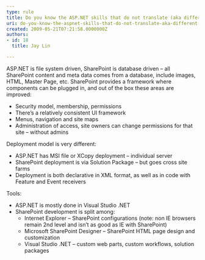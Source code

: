 ```yaml
---
type: rule
title: Do you know the ASP.NET skills that do not translate (aka different) ?
uri: do-you-know-the-aspnet-skills-that-do-not-translate-aka-different-
created: 2009-05-21T07:21:58.0000000Z
authors:
- id: 18
  title: Jay Lin

---
```




<span class='intro'> 
  <p>ASP.NET is file system driven, SharePoint is database driven – all SharePoint content and meta data comes from a database, include images, HTML, Master Page, etc. SharePoint provides a framework where components can be plugged in, and out of the box these areas are improved&#58;</p>
<ul>
    <li>Security model, membership, permissions </li>
    <li>There’s a relatively consistent UI framework </li>
    <li>Menus, navigation and site maps </li>
    <li>Administration of access, site owners can change permissions for that site – without admins </li>
</ul>
<p>Deployment model is very different&#58; </p>
<ul>
    <li>ASP.NET has MSI file or XCopy deployment – individual server </li>
    <li>SharePoint deployment is via Solution Package – but goes cross site farms </li>
    <li>Deployment is both declarative in XML format, as well as in code with Feature and Event receivers </li>
</ul>
<p>Tools&#58;</p>
<ul>
    <li>ASP.NET is mostly done in Visual Studio .NET </li>
    <li>SharePoint development is split among&#58;
    <ul>
        <li>Internet Explorer – SharePoint configurations (note&#58; non IE browsers remain 2nd level and isn’t as good as IE with SharePoint) </li>
        <li>Microsoft SharePoint Designer – SharePoint HTML page design and customization </li>
        <li>Visual Studio .NET – custom web parts, custom workflows, solution packages </li>
    </ul>
    </li>
</ul>
 </span>




